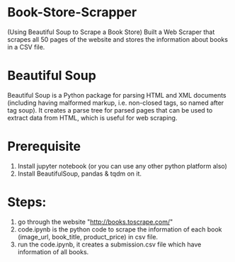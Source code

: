 # Book-Store-Scrapper
(Using Beautiful Soup to Scrape a Book Store)
Built a Web Scraper that scrapes all 50 pages of the website and stores the information about books in a CSV file.

# Beautiful Soup
Beautiful Soup is a Python package for parsing HTML and XML documents (including having malformed markup, i.e. non-closed tags, so named after tag soup). It creates a parse tree for parsed pages that can be used to extract data from HTML, which is useful for web scraping.

# Prerequisite
1. Install jupyter notebook (or you can use any other python platform also)
2. Install BeautifulSoup, pandas & tqdm on it.

# Steps:
1. go through the website "http://books.toscrape.com/"
2. code.ipynb is the python code to scrape the information of each book (image_url, book_title, product_price) in csv file.
3. run the code.ipynb, it creates a submission.csv file which have information of all books.


